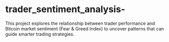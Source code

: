 # trader_sentiment_analysis-
This project explores the relationship between trader performance and Bitcoin market sentiment (Fear &amp; Greed Index) to uncover patterns that can guide smarter trading strategies.
